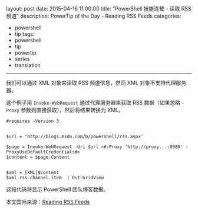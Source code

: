 layout: post
date: 2015-04-16 11:00:00
title: "PowerShell 技能连载 - 读取 RSS 频道"
description: PowerTip of the Day - Reading RSS Feeds
categories:
- powershell
- tip
tags:
- powershell
- tip
- powertip
- series
- translation
---
我们可以通过 XML 对象来读取 RSS 频道信息，然而 XML 对象不支持代理服务器。

这个例子用 `Invoke-WebRequest` 通过代理服务器来获取 RSS 数据（如果忽略 `-Proxy` 参数则直接获取），然后将结果转换为 XML。

    #requires -Version 3
    
    
    $url = 'http://blogs.msdn.com/b/powershell/rss.aspx'
    
    $page = Invoke-WebRequest -Uri $url <#-Proxy 'http://proxy...:8080' -ProxyUseDefaultCredentials#>
    $content = $page.Content
    
    
    $xml = [XML]$content
    $xml.rss.channel.item  | Out-GridView

这段代码将显示 PowerShell 团队博客数据。

<!--more-->
本文国际来源：[Reading RSS Feeds](http://community.idera.com/powershell/powertips/b/tips/posts/reading-rss-feeds)
